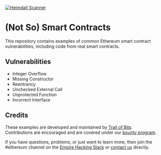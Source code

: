 [![Heimdall Scanner](https://heimdall.maddevs.io/badge/github/puzanov/not-so-smart-contracts)](https://heimdall.maddevs.io/report/github/puzanov/not-so-smart-contracts)

# (Not So) Smart Contracts

This repository contains examples of common Ethereum smart contract vulnerabilities, including code from real smart contracts.

## Vulnerabilities

- Integer Overflow
- Missing Constructor
- Reentrancy
- Unchecked External Call
- Unprotected Function
- Incorrect Interface

## Credits

These examples are developed and maintained by [Trail of Bits](https://www.trailofbits.com/). Contributions are encouraged and are covered under our [bounty program](https://github.com/trailofbits/not-so-smart-contracts/wiki#bounties).

If you have questions, problems, or just want to learn more, then join the #ethereum channel on the [Empire Hacking Slack](https://empireslacking.herokuapp.com/) or [contact us](https://www.trailofbits.com/contact/) directly.
